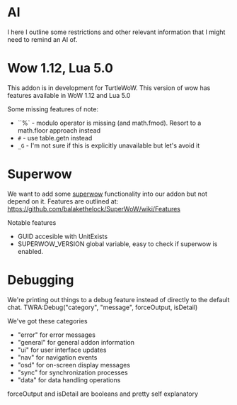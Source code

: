 # AI
I here I outline some restrictions and other relevant information that I might need to remind an AI of.

# Wow 1.12, Lua 5.0
This addon is in development for TurtleWoW.
This version of wow has features available in WoW 1.12 and Lua 5.0

Some missing features of note:
- ``%` - modulo operator is missing (and math.fmod). Resort to a math.floor approach instead
- `#` - use table.getn instead
- `_G` - I'm not sure if this is explicitly unavailable but let's avoid it

# Superwow
We want to add some [superwow](https://github.com/balakethelock/SuperWoW) functionality into our addon but not depend on it.
Features are outlined at: https://github.com/balakethelock/SuperWoW/wiki/Features

Notable features
- GUID accesible with UnitExists
- SUPERWOW_VERSION global variable, easy to check if superwow is enabled.

# Debugging
We're printing out things to a debug feature instead of directly to the default chat.
TWRA:Debug("category", "message", forceOutput, isDetail)

We've got these categories
- "error" for error messages
- "general" for general addon information
- "ui" for user interface updates
- "nav" for navigation events
- "osd" for on-screen display messages
- "sync" for synchronization processes
- "data" for data handling operations

forceOutput and isDetail are booleans and pretty self explanatory